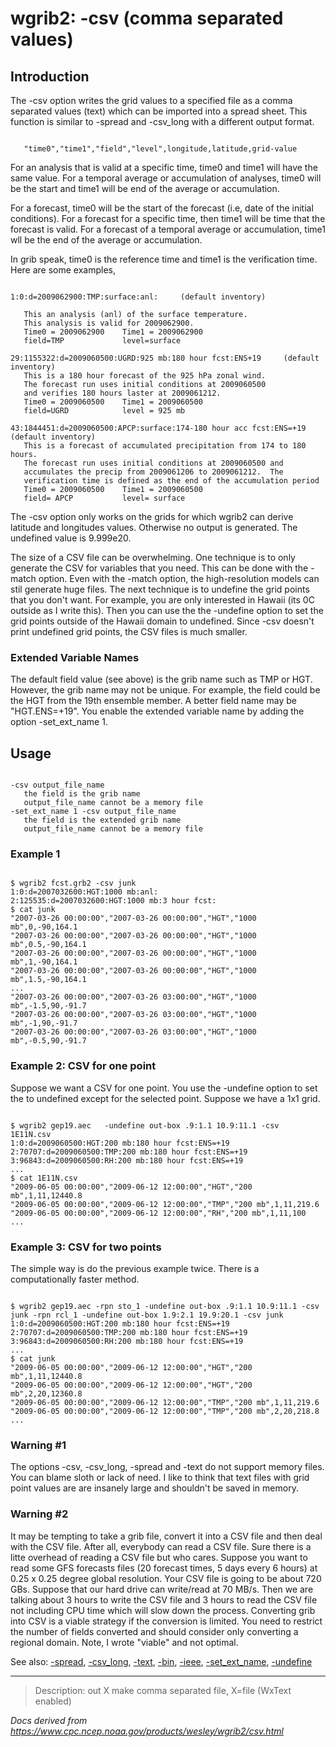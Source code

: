 # wgrib2: -csv (comma separated values)

## Introduction

The -csv option writes the grid values to a specified
file as a comma separated values (text) which can be imported into a
spread sheet. This function is similar to -spread
and -csv_long with a different output format.

```

   "time0","time1","field","level",longitude,latitude,grid-value

```

For an analysis that is valid at a specific time, time0 and time1
will have the same value. For a temporal average or accumulation
of analyses, time0 will be the start and time1 will be end of
the average or accumulation.

For a forecast, time0 will be the start of the forecast (i.e, date
of the initial conditions). For a forecast for a specific time,
then time1 will be time that the forecast is valid. For a forecast
of a temporal average or accumulation, time1 wll be the end of the
average or accumulation.

In grib speak, time0 is the reference time and time1 is
the verification time. Here are some examples,

```

1:0:d=2009062900:TMP:surface:anl:     (default inventory)

   This an analysis (anl) of the surface temperature.
   This analysis is valid for 2009062900.
   Time0 = 2009062900    Time1 = 2009062900
   field=TMP             level=surface

29:1155322:d=2009060500:UGRD:925 mb:180 hour fcst:ENS+19     (default inventory)
   This is a 180 hour forecast of the 925 hPa zonal wind.
   The forecast run uses initial conditions at 2009060500
   and verifies 180 hours laster at 2009061212.
   Time0 = 2009060500    Time1 = 2009060500
   field=UGRD            level = 925 mb

43:1844451:d=2009060500:APCP:surface:174-180 hour acc fcst:ENS=+19     (default inventory)
   This is a forecast of accumulated precipitation from 174 to 180 hours.
   The forecast run uses initial conditions at 2009060500 and
   accumulates the precip from 2009061206 to 2009061212.  The
   verification time is defined as the end of the accumulation period
   Time0 = 2009060500    Time1 = 2009060500
   field= APCP           level= surface

```

The -csv option only works on the grids
for which wgrib2 can derive latitude and longitudes values.
Otherwise no output is generated. The undefined value is 9.999e20.

The size of a CSV file can be overwhelming. One technique is to
only generate the CSV for variables that you need. This can be
done with the -match option. Even with
the -match option, the high-resolution
models can stil generate huge files. The next technique is
to undefine the grid points that you don't want. For example,
you are only interested in Hawaii (its 0C outside as I write
this). Then you can use the the -undefine option
to set the grid points outside of the Hawaii domain to undefined.
Since -csv doesn't print undefined
grid points, the CSV files is much smaller.

### Extended Variable Names

The default field value (see above) is the grib name such as TMP or HGT.
However, the grib name may not be unique. For example, the field could be
the HGT from the 19th ensemble member. A better field name may be
"HGT.ENS=+19". You enable the extended variable name by adding the option
-set_ext_name 1.

## Usage

```

-csv output_file_name
   the field is the grib name
   output_file_name cannot be a memory file
-set_ext_name 1 -csv output_file_name
   the field is the extended grib name
   output_file_name cannot be a memory file

```

### Example 1

```

$ wgrib2 fcst.grb2 -csv junk
1:0:d=2007032600:HGT:1000 mb:anl:
2:125535:d=2007032600:HGT:1000 mb:3 hour fcst:
$ cat junk
"2007-03-26 00:00:00","2007-03-26 00:00:00","HGT","1000 mb",0,-90,164.1
"2007-03-26 00:00:00","2007-03-26 00:00:00","HGT","1000 mb",0.5,-90,164.1
"2007-03-26 00:00:00","2007-03-26 00:00:00","HGT","1000 mb",1,-90,164.1
"2007-03-26 00:00:00","2007-03-26 00:00:00","HGT","1000 mb",1.5,-90,164.1
...
"2007-03-26 00:00:00","2007-03-26 03:00:00","HGT","1000 mb",-1.5,90,-91.7
"2007-03-26 00:00:00","2007-03-26 03:00:00","HGT","1000 mb",-1,90,-91.7
"2007-03-26 00:00:00","2007-03-26 03:00:00","HGT","1000 mb",-0.5,90,-91.7

```

### Example 2: CSV for one point

Suppose we want a CSV for one point. You use the -undefine option
to set the to undefined except for the selected point. Suppose we have a 1x1 grid.

```

$ wgrib2 gep19.aec   -undefine out-box .9:1.1 10.9:11.1 -csv  1E11N.csv
1:0:d=2009060500:HGT:200 mb:180 hour fcst:ENS=+19
2:70707:d=2009060500:TMP:200 mb:180 hour fcst:ENS=+19
3:96843:d=2009060500:RH:200 mb:180 hour fcst:ENS=+19
...
$ cat 1E11N.csv
"2009-06-05 00:00:00","2009-06-12 12:00:00","HGT","200 mb",1,11,12440.8
"2009-06-05 00:00:00","2009-06-12 12:00:00","TMP","200 mb",1,11,219.6
"2009-06-05 00:00:00","2009-06-12 12:00:00","RH","200 mb",1,11,100
...

```

### Example 3: CSV for two points

The simple way is do the previous example twice. There is a computationally
faster method.

```

$ wgrib2 gep19.aec -rpn sto_1 -undefine out-box .9:1.1 10.9:11.1 -csv junk -rpn rcl_1 -undefine out-box 1.9:2.1 19.9:20.1 -csv junk
1:0:d=2009060500:HGT:200 mb:180 hour fcst:ENS=+19
2:70707:d=2009060500:TMP:200 mb:180 hour fcst:ENS=+19
3:96843:d=2009060500:RH:200 mb:180 hour fcst:ENS=+19
...
$ cat junk
"2009-06-05 00:00:00","2009-06-12 12:00:00","HGT","200 mb",1,11,12440.8
"2009-06-05 00:00:00","2009-06-12 12:00:00","HGT","200 mb",2,20,12360.8
"2009-06-05 00:00:00","2009-06-12 12:00:00","TMP","200 mb",1,11,219.6
"2009-06-05 00:00:00","2009-06-12 12:00:00","TMP","200 mb",2,20,218.8
...

```

### Warning #1

The options -csv,
-csv_long,
-spread and
-text do not support memory files.
You can blame sloth or lack of need. I like to think that
text files with grid point values are are insanely large
and shouldn't be saved in memory.

### Warning #2

It may be tempting to take a grib file, convert it into a CSV file
and then deal with the CSV file. After all, everybody can read
a CSV file. Sure there is a litte overhead of reading a CSV file
but who cares. Suppose you want to read some GFS forecasts files
(20 forecast times, 5 days every 6 hours) at 0.25 x 0.25 degree global resolution.
Your CSV file is going to be about 720 GBs. Suppose that our hard
drive can write/read at 70 MB/s. Then we are talking about 3 hours to
write the CSV file and 3 hours to read the CSV file not including CPU time
which will slow down the process. Converting grib into CSV is a
viable strategy if the conversion is limited. You need to restrict
the number of fields converted and should consider only converting
a regional domain. Note, I wrote "viable" and not optimal.

See also:
[-spread](./spread.html),
[-csv_long](./csv_long.html),
[-text](./text.html),
[-bin](./bin.html),
[-ieee](./ieee.html),
[-set_ext_name](./set_ext_name.html),
[-undefine](./undefine.html)

---

> Description: out X make comma separated file, X=file (WxText enabled)

_Docs derived from <https://www.cpc.ncep.noaa.gov/products/wesley/wgrib2/csv.html>_
